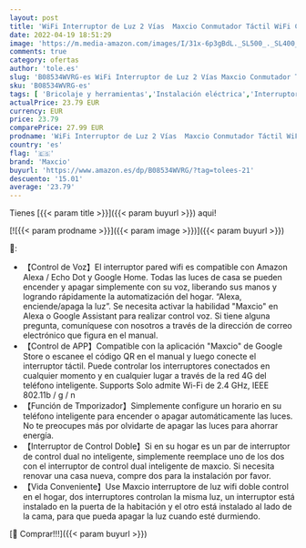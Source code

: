```yaml
---
layout: post
title: 'WiFi Interruptor de Luz 2 Vías  Maxcio Conmutador Táctil WiFi Compatible con Alexa Echo/Dot/Tap  Google Home  Interruptor de Pared Inteligente con Temporizador，Se Requiere Neutro'
date: 2022-04-19 18:51:29
image: 'https://m.media-amazon.com/images/I/31x-6p3gBdL._SL500_._SL400_.jpg'
comments: true
category: ofertas
author: 'tole.es'
slug: 'B08534WVRG-es WiFi Interruptor de Luz 2 Vías Maxcio Conmutador Táctil...'
sku: 'B08534WVRG-es'
tags: [ 'Bricolaje y herramientas','Instalación eléctrica','Interruptores y reguladores de luz','Reguladores de intensidad','alexa','google','home','maxcio','🇪🇸', ]
actualPrice: 23.79 EUR
currency: EUR
price: 23.79
comparePrice: 27.99 EUR
prodname: 'WiFi Interruptor de Luz 2 Vías  Maxcio Conmutador Táctil WiFi Compatible con Alexa Echo/Dot/Tap  Google Home  Interruptor de Pared Inteligente con Temporizador，Se Requiere Neutro'
country: 'es'
flag: '🇪🇸'
brand: 'Maxcio'
buyurl: 'https://www.amazon.es/dp/B08534WVRG/?tag=tolees-21'
descuento: '15.01'
average: '23.79'
---
```


Tienes [{{< param title >}}]({{< param buyurl >}}) aqui!

[![{{< param prodname >}}]({{< param image >}})]({{< param buyurl >}})

🔎:

- 【Control de Voz】El interruptor pared wifi es compatible con Amazon Alexa / Echo Dot y Google Home. Todas las luces de casa se pueden encender y apagar simplemente con su voz, liberando sus manos y logrando rápidamente la automatización del hogar. “Alexa, enciende/apaga la luz”. Se necesita activar la habilidad "Maxcio" en Alexa o Google Assistant para realizar control voz. Si tiene alguna pregunta, comuníquese con nosotros a través de la dirección de correo electrónico que figura en el manual.
- 【Control de APP】Compatible con la aplicación "Maxcio" de Google Store o escanee el código QR en el manual y luego conecte el interruptor táctil. Puede controlar los interruptores conectados en cualquier momento y en cualquier lugar a través de la red 4G del teléfono inteligente. Supports Solo admite Wi-Fi de 2.4 GHz, IEEE 802.11b / g / n
- 【Función de Tmporizador】Simplemente configure un horario en su teléfono inteligente para encender o apagar automáticamente las luces. No te preocupes más por olvidarte de apagar las luces para ahorrar energía.
- 【Interruptor de Control Doble】Si en su hogar es un par de interruptor de control dual no inteligente, simplemente reemplace uno de los dos con el interruptor de control dual inteligente de maxcio. Si necesita renovar una casa nueva, compre dos para la instalación por favor.
- 【Vida Conveniente】Use Maxcio interruptore de luz wifi doble control en el hogar, dos interruptores controlan la misma luz, un interruptor está instalado en la puerta de la habitación y el otro está instalado al lado de la cama, para que pueda apagar la luz cuando esté durmiendo.

[🛒 Comprar!!!]({{< param buyurl >}})
